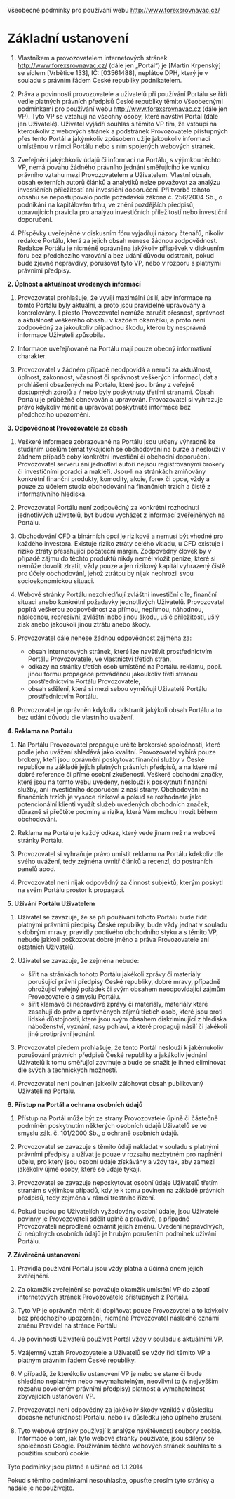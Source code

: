 Všeobecné podmínky pro používání webu http://www.forexsrovnavac.cz/


# Základní ustanovení

1) Vlastníkem a provozovatelem internetových stránek http://www.forexsrovnavac.cz/ (dále jen „Portál“) je [Martin Krpenský] se sídlem [Vrbětice 133], IČ: [03561488], neplátce DPH, který je v souladu s právním řádem České republiky podnikatelem.

2) Práva a povinnosti provozovatele a uživatelů při používání Portálu se řídí vedle platných právních předpisů České republiky těmito Všeobecnými podmínkami pro používání webu http://www.forexsrovnavac.cz (dále jen VP). Tyto VP se vztahují na všechny osoby, které navštíví Portál (dále jen Uživatelé). Uživatel vyjádří souhlas s těmito VP tím, že vstoupí na kteroukoliv z webových stránek a podstránek Provozovatele přístupných přes tento Portál a jakýmkoliv způsobem užije jakoukoliv informaci umístěnou v rámci Portálu nebo s ním spojených webových stránek.

3) Zveřejnění jakýchkoliv údajů či informací na Portálu, s výjimkou těchto VP, nemá povahu žádného právního jednání směřujícího ke vzniku právního vztahu mezi Provozovatelem a Uživatelem. Vlastní obsah, obsah externích autorů článků a analytiků nelze považovat za analýzu investičních příležitostí ani investiční doporučení. Při tvorbě tohoto obsahu se nepostupovalo podle požadavků zákona č. 256/2004 Sb., o podnikání na kapitálovém trhu, ve znění pozdějších předpisů, upravujících pravidla pro analýzu investičních příležitostí nebo investiční doporučení.

4) Příspěvky uveřejněné v diskusním fóru vyjadřují názory čtenářů, nikoliv redakce Portálu, která za jejich obsah nenese žádnou zodpovědnost. Redakce Portálu je nicméně oprávněna jakýkoliv příspěvek v diskusním fóru bez předchozího varování a bez udání důvodu odstranit, pokud bude zjevně nepravdivý, porušovat tyto VP, nebo v rozporu s platnými právnimi předpisy.

**2. Úplnost a aktuálnost uvedených informací**

1) Provozovatel prohlašuje, že vyvíjí maximální úsilí, aby informace na tomto Portálu byly aktuální, a proto jsou pravidelně upravovány a kontrolovány. I přesto Provozovatel nemůže zaručit přesnost, správnost a aktuálnost veškerého obsahu v každém okamžiku, a proto není zodpovědný za jakoukoliv případnou škodu, kterou by nesprávná informace Uživateli způsobila.

2) Informace uveřejňované na Portálu mají pouze obecný informativní charakter.

3) Provozovatel v žádném případě neodpovídá a neručí za aktuálnost, úplnost, zákonnost, včasnost či správnost veškerých informací, dat a prohlášení obsažených na Portálu, které jsou brány z veřejně dostupných zdrojů a / nebo byly poskytnuty třetími stranami. Obsah Portálu je průběžně obnovován a upravován. Provozovatel si vyhrazuje právo kdykoliv měnit a upravovat poskytnuté informace bez předchozího upozornění.

**3. Odpovědnost Provozovatele za obsah**

1)  Veškeré informace zobrazované na Portálu jsou určeny výhradně ke studijním účelům témat týkajících se obchodování na burze a neslouží v žádném případě coby konkrétní investiční či obchodní doporučení. Provozovatel serveru ani jednotliví autoři nejsou registrovanými brokery či investičními poradci a makléři. Jsou-li na stránkách zmiňovány konkrétní finanční produkty, komodity, akcie, forex či opce, vždy a pouze za účelem studia obchodování na finančních trzích a čistě z informativního hlediska.

2) Provozovatel Portálu není zodpovědný za konkrétní rozhodnutí jednotlivých uživatelů, byť budou vycházet z informací zveřejněných na Portálu.

3) Obchodování CFD a binárních opcí je rizikové a nemusí být vhodné pro každého investora. Existuje riziko ztráty celého vkladu, u CFD existuje i riziko ztráty přesahující počáteční margin. Zodpovědný člověk by v případě zájmu do těchto produktů nikdy neměl vložit peníze, které si nemůže dovolit ztratit, vždy pouze a jen rizikový kapitál vyhrazený čistě pro účely obchodování, jehož ztrátou by nijak neohrozil svou socioekonomickou situaci.

4) Webové stránky Portálu nezohledňují zvláštní investiční cíle, finanční situaci anebo konkrétní požadavky jednotlivých Uživatelů. Provozovatel popírá veškerou zodpovědnost za přímou, nepřímou, náhodnou, následnou, represivní, zvláštní nebo jinou škodu, ušlé příležitosti, ušlý zisk anebo jakoukoli jinou ztrátu anebo škody.

5) Provozovatel dále nenese žádnou odpovědnost zejména za: 
	- obsah internetových stránek, které lze navštívit prostřednictvím Portálu Provozovatele, ve vlastnictví třetích stran,
	- odkazy na stránky třetích osob umístěné na Portálu. reklamu, popř. jinou formu propagace prováděnou jakoukoliv třetí stranou prostřednictvím Portálu Provozovatele, 
	- obsah sdělení, která si mezi sebou vyměňují Uživatelé Portálu prostřednictvím Portálu. 

6) Provozovatel je oprávněn kdykoliv odstranit jakýkoli obsah Portálu a to bez udání důvodu dle vlastního uvažení.

**4. Reklama na Portálu**

1) Na Portálu Provozovatel propaguje určité brokerské společnosti, které podle jeho uvážení shledává jako kvalitní. Provozovatel vybírá pouze brokery, kteří jsou oprávněni poskytovat finanční služby v České republice na základě jejích platných právních předpisů, a na které má dobré reference či přímé osobní zkušenosti.  Veškeré obchodní značky, které jsou na tomto webu uvedeny, neslouží k poskytnutí finanční služby, ani investičního doporučení z naší strany. Obchodování na finančních trzích je vysoce rizikové a pokud se rozhodnete jako potencionální klienti využít služeb uvedených obchodních značek, důrazně si přečtěte podmíny a rizika, která Vám mohou hrozit během obchodování.

2) Reklama na Portálu je každý odkaz, který vede jinam než na webové stránky Portálu. 

3) Provozovatel si vyhraňuje právo umístit reklamu na Portálu kdekoliv dle svého uvážení, tedy zejména uvnitř článků a recenzí, do postraních panelů apod.

4) Provozovatel není nijak odpovědný za činnost subjektů, kterým poskytl na svém Portálu prostor k propagaci.

**5. Užívání Portálu Uživatelem**

1) Uživatel se zavazuje, že se při používání tohoto Portálu bude řídit platnými právními předpisy České republiky, bude vždy jednat v souladu s dobrými mravy, pravidly poctivého obchodního styku a s těmito VP, nebude jakkoli poškozovat dobré jméno a práva Provozovatele ani ostatních Uživatelů.

2) Uživatel se zavazuje, že zejména nebude:
	- šířit na stránkách tohoto Portálu jakékoli zprávy či materiály porušující právní předpisy České republiky, dobré mravy, případně ohrožující veřejný pořádek či svým obsahem neodpovídající zájmům Provozovatele a smyslu Portálu.
	- šířit klamavé či nepravdivé zprávy či materiály, materiály které zasahují do práv a oprávněných zájmů třetích osob, které jsou proti lidské důstojnosti, které jsou svým obsahem diskriminující z hlediska náboženství, vyznání, rasy pohlaví, a které propagují násilí či jakékoli jiné protiprávní jednání.
3) Provozovatel předem prohlašuje, že tento Portál neslouží k jakémukoliv porušování právních předpisů České republiky a jakákoliv jednání Uživatelů k tomu směřující zavrhuje a bude se snažit je ihned eliminovat dle svých a technických možností.

4) Provozovatel není povinen jakkoliv zálohovat obsah publikovaný Uživateli na Portálu.

**6. Přístup na Portál a ochrana osobních údajů**


1) Přístup na Portál může být ze strany Provozovatele úplně či částečně podmíněn poskytnutím některých osobních údajů Uživatelů se ve smyslu zák. č. 101/2000 Sb., o ochraně osobních údajů. 

2) Provozovatel se zavazuje s těmito údaji nakládat v souladu s platnými právními předpisy a užívat je pouze v rozsahu nezbytném pro naplnění účelu, pro který jsou osobní údaje získávány a vždy tak, aby zamezil jakékoliv újmě osoby, které se údaje týkají.

3) Provozovatel se zavazuje neposkytovat osobní údaje Uživatelů třetím stranám s výjimkou případů, kdy je k tomu povinen na základě právních předpisů, tedy zejména v rámci trestního řízení.

4) Pokud budou po Uživatelích vyžadovány osobní údaje, jsou Uživatelé povinny je Provozovateli sdělit úplně a pravdivě, a případně Provozovateli neprodleně oznámit jejich změnu. Uvedení nepravdivých, či neúplných osobních údajů je hrubým porušením podmínek užívání Portálu.

**7. Závěrečná ustanovení**

1) Pravidla používání Portálu jsou vždy platná a účinná dnem jejich zveřejnění. 

2) Za okamžik zveřejnění se považuje okamžik umístění VP do zápatí internetových stránek Provozovatele přístupných z Portálu. 

3) Tyto VP je oprávněn měnit či doplňovat pouze Provozovatel a to kdykoliv bez předchozího upozornění, nicméně Provozovatel následně oznámí změnu Pravidel na stránce Portálu

4) Je povinností Uživatelů používat Portál vždy v souladu s aktuálními VP.

5) Vzájemný vztah Provozovatele a Uživatelů se vždy řídí těmito VP a platným právním řádem České republiky.

6) V případě, že kterékoliv ustanovení VP je nebo se stane či bude shledáno neplatným nebo nevymahatelným, neovlivní to (v nejvyšším rozsahu povoleném právními předpisy) platnost a vymahatelnost zbývajících ustanovení VP.

7) Provozovatel není odpovědný za jakékoliv škody vzniklé v důsledku dočasné nefunkčnosti Portálu, nebo i v důsledku jeho úplného zrušení.

8) Tyto webové stránky používají k analýze návštěvnosti soubory cookie. Informace o tom, jak tyto webové stránky používáte, jsou sdíleny se společností Google. Používáním těchto webových stránek souhlasíte s použitím souborů cookie.

Tyto podmínky jsou platné a účinné od 1.1.2014

Pokud s těmito podmínkami nesouhlasíte, opusťte prosím tyto stránky a nadále je nepoužívejte. 